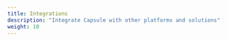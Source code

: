 ```yaml
---
title: Integrations
description: "Integrate Capsule with other platforms and solutions"
weight: 10
---
```

